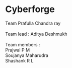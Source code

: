 # Cyberforge
Team Prafulla Chandra ray
<br>
<br>
Team lead : Aditya Deshmukh
<br>
<br>
Team  members :
<br>
Prajwal P M
<br>
Soujanya Maharudra
<br>
Shashank R L

